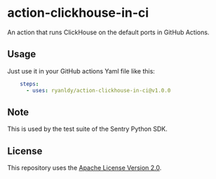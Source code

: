 # action-clickhouse-in-ci
An action that runs ClickHouse on the default ports in GitHub Actions.

##  Usage

Just use it in your GitHub actions Yaml file like this:
```yaml
    steps:
      - uses: ryanldy/action-clickhouse-in-ci@v1.0.0
```

## Note

This is used by the test suite of the Sentry Python SDK.

## License

This repository uses the [Apache License Version 2.0](/LICENSE).
